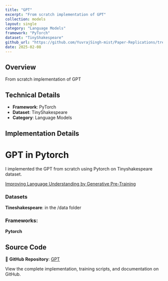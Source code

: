 ```yaml
---
title: "GPT"
excerpt: "From scratch implementation of GPT"
collection: models
layout: single
category: "Language Models"
framework: "PyTorch"
dataset: "TinyShakespeare"
github_url: "https://github.com/YuvrajSingh-mist/Paper-Replications/tree/master/GPT"
date: 2025-02-08
---
```


## Overview
From scratch implementation of GPT

## Technical Details
- **Framework**: PyTorch
- **Dataset**: TinyShakespeare
- **Category**: Language Models

## Implementation Details

# GPT in Pytorch

I implemented the GPT from scratch using Pytorch on Tinyshakespeare dataset.

[Improving Language Understanding
by Generative Pre-Training](https://cdn.openai.com/research-covers/language-unsupervised/language_understanding_paper.pdf)

### Datasets

**Tineshakespeare**: in the /data folder

### Frameworks:
**Pytorch**

## Source Code
📁 **GitHub Repository**: [GPT](https://github.com/YuvrajSingh-mist/Paper-Replications/tree/master/GPT)

View the complete implementation, training scripts, and documentation on GitHub.
